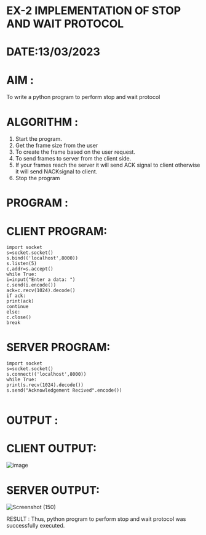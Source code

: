 # EX-2 IMPLEMENTATION OF STOP AND WAIT PROTOCOL

# DATE:13/03/2023

# AIM :
To write a python program to perform stop and wait protocol



# ALGORITHM :

1. Start the program.
2. Get the frame size from the user
3. To create the frame based on the user request.
4. To send frames to server from the client side.
5. If your frames reach the server it will send ACK signal to client otherwise it
will send NACKsignal to client.
6. Stop the program


# PROGRAM :

# CLIENT PROGRAM:
```
import socket
s=socket.socket()
s.bind(('localhost',8000))
s.listen(5)
c,addr=s.accept()
while True:
i=input("Enter a data: ")
c.send(i.encode())
ack=c.recv(1024).decode()
if ack:
print(ack)
continue
else:
c.close()
break

```
# SERVER PROGRAM:
```
import socket
s=socket.socket()
s.connect(('localhost',8000))
while True:
print(s.recv(1024).decode())
s.send("Acknowledgement Recived".encode())


```
# OUTPUT :
# CLIENT OUTPUT:

![image](https://github.com/kasivishvanathV/EX-2/assets/118787417/28fbdb81-eaf5-4388-b082-e4c1db751536)


# SERVER OUTPUT:

![Screenshot (150)](https://github.com/kasivishvanathV/EX-2/assets/118787417/123769e7-1e29-43d9-acd8-decc4e02f468)





RESULT :
Thus, python program to perform stop and wait protocol was successfully executed.



